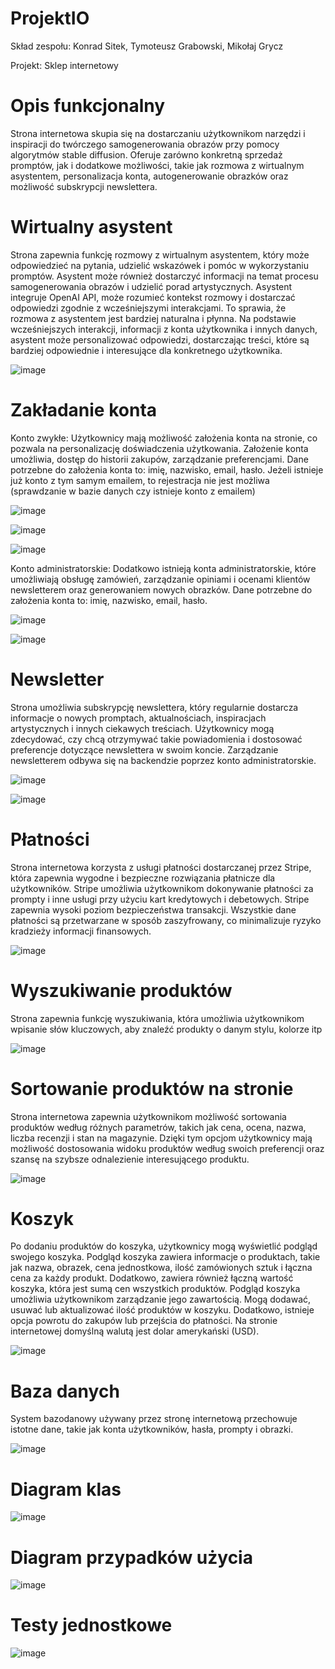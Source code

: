 # ProjektIO
Skład zespołu: Konrad Sitek, Tymoteusz Grabowski, Mikołaj Grycz

Projekt: Sklep internetowy

# Opis funkcjonalny

Strona internetowa skupia się na dostarczaniu użytkownikom narzędzi i inspiracji do
twórczego samogenerowania obrazów przy pomocy algorytmów stable diffusion.
Oferuje zarówno konkretną sprzedaż promptów, jak i dodatkowe możliwości, takie
jak rozmowa z wirtualnym asystentem, personalizacja konta, autogenerowanie
obrazków oraz możliwość subskrypcji newslettera.

# Wirtualny asystent

Strona zapewnia funkcję rozmowy z wirtualnym
asystentem, który może odpowiedzieć na pytania, udzielić wskazówek i
pomóc w wykorzystaniu promptów. Asystent może również dostarczyć
informacji na temat procesu samogenerowania obrazów i udzielić porad
artystycznych. Asystent integruje OpenAI API, może rozumieć kontekst
rozmowy i dostarczać odpowiedzi zgodnie z wcześniejszymi interakcjami. To
sprawia, że rozmowa z asystentem jest bardziej naturalna i płynna. Na
podstawie wcześniejszych interakcji, informacji z konta użytkownika i innych
danych, asystent może personalizować odpowiedzi, dostarczając treści, które
są bardziej odpowiednie i interesujące dla konkretnego użytkownika.

![image](https://github.com/Tymec/ProjektIO/assets/69002597/4d68b8f3-0865-4008-9bec-3e74910e24b1)

  
# Zakładanie konta

Konto zwykłe: Użytkownicy mają możliwość założenia konta na stronie, co
pozwala na personalizację doświadczenia użytkowania. Założenie konta
umożliwia, dostęp do historii zakupów, zarządzanie preferencjami. Dane
potrzebne do założenia konta to: imię, nazwisko, email, hasło. Jeżeli istnieje
już konto z tym samym emailem, to rejestracja nie jest możliwa (sprawdzanie
w bazie danych czy istnieje konto z emailem)

![image](https://github.com/Tymec/ProjektIO/assets/69002597/1d4fd39a-599f-4e3d-8caf-386be3401ab3)

![image](https://github.com/Tymec/ProjektIO/assets/69002597/74a11968-0b84-4376-89cf-57157cab791d)

![image](https://github.com/Tymec/ProjektIO/assets/69002597/c81264a5-97ca-45d8-974d-d8b9d7e3eb33)


Konto administratorskie: Dodatkowo istnieją konta administratorskie, które
umożliwiają obsługę zamówień, zarządzanie opiniami i ocenami klientów
newsletterem oraz generowaniem nowych obrazków. Dane potrzebne do
założenia konta to: imię, nazwisko, email, hasło.

![image](https://github.com/Tymec/ProjektIO/assets/69002597/f838907b-d9c6-47bc-84c4-48bcfadf3cce)

![image](https://github.com/Tymec/ProjektIO/assets/69002597/82cbb8d6-5574-4e40-bb9d-e35fe050b2b2)


# Newsletter

Strona umożliwia subskrypcję newslettera, który regularnie dostarcza
informacje o nowych promptach, aktualnościach, inspiracjach artystycznych i
innych ciekawych treściach. Użytkownicy mogą zdecydować, czy chcą
otrzymywać takie powiadomienia i dostosować preferencje dotyczące
newslettera w swoim koncie. Zarządzanie newsletterem odbywa się na
backendzie poprzez konto administratorskie.

![image](https://github.com/Tymec/ProjektIO/assets/69002597/4437e27b-d13c-438e-bc74-d35736434de0)

![image](https://github.com/Tymec/ProjektIO/assets/69002597/6056032a-f8be-40a4-94d4-0812f05aedb7)

# Płatności

Strona internetowa korzysta z usługi płatności dostarczanej przez Stripe,
która zapewnia wygodne i bezpieczne rozwiązania płatnicze dla
użytkowników. Stripe umożliwia użytkownikom dokonywanie płatności za
prompty i inne usługi przy użyciu kart kredytowych i debetowych. Stripe
zapewnia wysoki poziom bezpieczeństwa transakcji. Wszystkie dane
płatności są przetwarzane w sposób zaszyfrowany, co minimalizuje ryzyko
kradzieży informacji finansowych.

![image](https://github.com/Tymec/ProjektIO/assets/69002597/85119b06-c270-4db2-8952-154d9bfad380)

# Wyszukiwanie produktów

Strona zapewnia funkcję wyszukiwania, która umożliwia użytkownikom
wpisanie słów kluczowych, aby znaleźć produkty o danym stylu, kolorze itp

![image](https://github.com/Tymec/ProjektIO/assets/69002597/78f5ab67-f1ae-469f-9bf0-79ac8ad98820)

# Sortowanie produktów na stronie

Strona internetowa zapewnia użytkownikom możliwość sortowania produktów
według różnych parametrów, takich jak cena, ocena, nazwa, liczba recenzji i
stan na magazynie. Dzięki tym opcjom użytkownicy mają możliwość
dostosowania widoku produktów według swoich preferencji oraz szansę na
szybsze odnalezienie interesującego produktu.

![image](https://github.com/Tymec/ProjektIO/assets/69002597/708d169a-a6ef-4477-8b46-dd99a5548e3c)

# Koszyk

Po dodaniu produktów do koszyka, użytkownicy mogą wyświetlić podgląd
swojego koszyka. Podgląd koszyka zawiera informacje o produktach, takie jak
nazwa, obrazek, cena jednostkowa, ilość zamówionych sztuk i łączna cena za
każdy produkt. Dodatkowo, zawiera również łączną wartość koszyka, która
jest sumą cen wszystkich produktów. Podgląd koszyka umożliwia
użytkownikom zarządzanie jego zawartością. Mogą dodawać, usuwać lub
aktualizować ilość produktów w koszyku. Dodatkowo, istnieje opcja powrotu
do zakupów lub przejścia do płatności. Na stronie internetowej domyślną
walutą jest dolar amerykański (USD). 

![image](https://github.com/Tymec/ProjektIO/assets/69002597/d56c00fe-04a3-4318-a453-38f09cfc9cd7)


# Baza danych

System bazodanowy używany przez stronę internetową przechowuje istotne
dane, takie jak konta użytkowników, hasła, prompty i obrazki.

![image](https://github.com/Tymec/ProjektIO/assets/69002597/3c90841f-fae5-4fcb-ae01-43dd3afe6ee8)


# Diagram klas

![image](https://github.com/Tymec/ProjektIO/assets/69002597/b261ffca-bbf8-4728-802e-ffbda5af5a03)

# Diagram przypadków użycia

![image](https://github.com/Tymec/ProjektIO/assets/69002597/e590b9d4-8537-4dcb-b646-33a677366f89)


# Testy jednostkowe

![image](https://github.com/Tymec/ProjektIO/assets/69002597/fdda7ba1-5883-4448-ae48-6cd220908a98)





